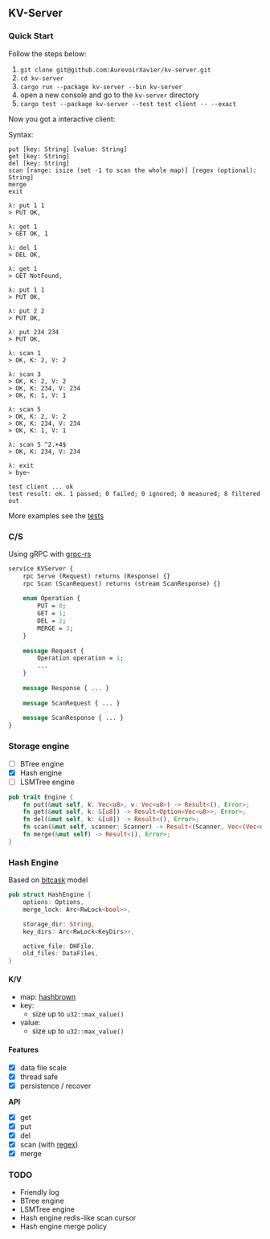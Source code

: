 ## KV-Server

### Quick Start

Follow the steps below:

1. `git clone git@github.com:AurevoirXavier/kv-server.git`
2. `cd kv-server`
3. `cargo run --package kv-server --bin kv-server`
4. open a new console and go to the `kv-server` directory
5. `cargo test --package kv-server --test test client -- --exact`

Now you got a interactive client: 

Syntax:

```text
put [key: String] [value: String]
get [key: String]
del [key: String]
scan [range: isize (set -1 to scan the whole map)] [regex (optional): String]
merge
exit
```

```text
λ: put 1 1
> PUT OK, 

λ: get 1
> GET OK, 1

λ: del 1
> DEL OK,
 
λ: get 1
> GET NotFound,
 
λ: put 1 1
> PUT OK,
 
λ: put 2 2
> PUT OK,
 
λ: put 234 234
> PUT OK,
 
λ: scan 1
> OK, K: 2, V: 2

λ: scan 3
> OK, K: 2, V: 2
> OK, K: 234, V: 234
> OK, K: 1, V: 1

λ: scan 5
> OK, K: 2, V: 2
> OK, K: 234, V: 234
> OK, K: 1, V: 1

λ: scan 5 ^2.+4$
> OK, K: 234, V: 234

λ: exit
> bye~

test client ... ok
test result: ok. 1 passed; 0 failed; 0 ignored; 0 measured; 8 filtered out
``` 

More examples see the [tests](https://github.com/AurevoirXavier/kv-server/blob/master/tests/test.rs)

### C/S

Using gRPC with [grpc-rs](https://github.com/pingcap/grpc-rs)

```proto
service KVServer {
    rpc Serve (Request) returns (Response) {}
    rpc Scan (ScanRequest) returns (stream ScanResponse) {}
    
    enum Operation {
        PUT = 0;
        GET = 1;
        DEL = 2;
        MERGE = 3;
    }
    
    message Request {
        Operation operation = 1;
        ...
    }
    
    message Response { ... }
    
    message ScanRequest { ... }
    
    message ScanResponse { ... }
}
```

### Storage engine

- [ ] BTree engine
- [x] Hash engine
- [ ] LSMTree engine

```rust
pub trait Engine {
    fn put(&mut self, k: Vec<u8>, v: Vec<u8>) -> Result<(), Error>;
    fn get(&mut self, k: &[u8]) -> Result<Option<Vec<u8>>, Error>;
    fn del(&mut self, k: &[u8]) -> Result<(), Error>;
    fn scan(&mut self, scanner: Scanner) -> Result<(Scanner, Vec<(Vec<u8>, Vec<u8>)>), Error>;
    fn merge(&mut self) -> Result<(), Error>;
}
```

### Hash Engine

Based on [bitcask](https://en.wikipedia.org/wiki/Bitcask) model

```rust
pub struct HashEngine {
    options: Options,
    merge_lock: Arc<RwLock<bool>>,

    storage_dir: String,
    key_dirs: Arc<RwLock<KeyDirs>>,

    active_file: DHFile,
    old_files: DataFiles,
}
```

#### K/V

- map: [hashbrown](https://github.com/rust-lang/hashbrown)
- key:
    - size up to `u32::max_value()`
- value:
    - size up to `u32::max_value()`

#### Features

- [x] data file scale
- [x] thread safe
- [x] persistence / recover

**API**

- [x] get
- [x] put
- [x] del
- [x] scan (with [regex](https://github.com/rust-lang/regex))
- [x] merge

### TODO

- Friendly log
- BTree engine
- LSMTree engine
- Hash engine redis-like scan cursor
- Hash engine merge policy
